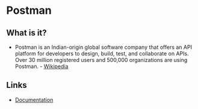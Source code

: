 # Postman

## What is it?
- Postman is an Indian-origin global software company that offers an API platform for developers to design, build, test, and collaborate on APIs. Over 30 million registered users and 500,000 organizations are using Postman. - [Wikipedia](https://en.wikipedia.org/wiki/Postman_(software))

## Links
- [Documentation](https://www.postman.com/downloads/)